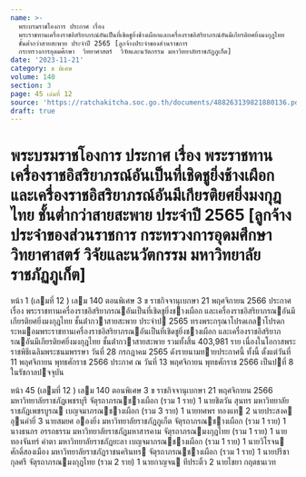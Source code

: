 ```yaml
---
name: >-
  พระบรมราชโองการ ประกาศ เรื่อง
  พระราชทานเครื่องราชอิสริยาภรณ์อันเป็นที่เชิดชูยิ่งช้างเผือกและเครื่องราชอิสริยาภรณ์อันมีเกียรติยศยิ่งมงกุฎไทย
  ชั้นต่ำกว่าสายสะพาย ประจำปี 2565 [ลูกจ้างประจำของส่วนราชการ
  กระทรวงการอุดมศึกษา  วิทยาศาสตร์  วิจัยและนวัตกรรม มหาวิทยาลัยราชภัฏภูเก็ต]
date: '2023-11-21'
category: ข พิเศษ
volume: 140
section: 3
page: 45 เล่มที่ 12
source: 'https://ratchakitcha.soc.go.th/documents/488263139821880136.pdf'
draft: true
---
```


# พระบรมราชโองการ ประกาศ เรื่อง พระราชทานเครื่องราชอิสริยาภรณ์อันเป็นที่เชิดชูยิ่งช้างเผือกและเครื่องราชอิสริยาภรณ์อันมีเกียรติยศยิ่งมงกุฎไทย ชั้นต่ำกว่าสายสะพาย ประจำปี 2565 [ลูกจ้างประจำของส่วนราชการ กระทรวงการอุดมศึกษา  วิทยาศาสตร์  วิจัยและนวัตกรรม มหาวิทยาลัยราชภัฏภูเก็ต]

หน้า 1 (เลมที่ 12 ) เลม 140 ตอนพิเศษ 3 ข ราชกิจจานุเบกษา 21 พฤศจิกายน 2566 ประกาศ เรื่อง พระราชทานเครื่องราชอิสริยาภรณอันเป็นที่เชิดชูยิ่งชางเผือก และเครื่องราชอิสริยาภรณอันมีเกียรติยศยิ่งมงกุฎไทย ชั้นต่ํากวาสายสะพาย ประจําป 2565 ทรงพระกรุณาโปรดเกลาโปรดกระหมอมพระราชทานเครื่องราชอิสริยาภรณอันเป็นที่เชิดชูยิ่งชางเผือก และเครื่องราชอิสริยาภรณอันมีเกียรติยศยิ่งมงกุฎไทย ชั้นต่ํากวาสายสะพาย รวมทั้งสิ้น 403,981 ราย เนื่องในโอกาสพระราชพิธีเฉลิมพระชนมพรรษา วันที่ 28 กรกฎาคม 2565 ดังรายนามทายประกาศนี้ ทั้งนี้ ตั้งแต่วันที่ 11 พฤศจิกายน พุทธศักราช 2566 ประกาศ ณ วันที่ 13 พฤศจิกายน พุทธศักราช 2566 เป็นปที่ 8 ในรัชกาลปจจุบัน

หน้า 45 (เลมที่ 12 ) เลม 140 ตอนพิเศษ 3 ข ราชกิจจานุเบกษา 21 พฤศจิกายน 2566 มหาวิทยาลัยราชภัฏเพชรบุรี จัตุรถาภรณชางเผือก (รวม 1 ราย) 1 นายชิตวัน สุนทร มหาวิทยาลัยราชภัฏเพชรบูรณ เบญจมาภรณชางเผือก (รวม 3 ราย) 1 นายทศพร ทองแท 2 นายประสงค อุนคํายี่ 3 นายสมยศ อองยิ่ง มหาวิทยาลัยราชภัฏภูเก็ต จัตุรถาภรณชางเผือก (รวม 1 ราย) 1 นางธนกร อรรถธรรม มหาวิทยาลัยราชภัฏมหาสารคาม จัตุรถาภรณมงกุฎไทย (รวม 1 ราย) 1 นายทองจันทร์ คําตา มหาวิทยาลัยราชภัฏยะลา เบญจมาภรณชางเผือก (รวม 1 ราย) 1 นายวิโรจน ศักดิ์สองเมือง มหาวิทยาลัยราชภัฏราชนครินทร จัตุรถาภรณชางเผือก (รวม 1 ราย) 1 นายปรีชา กุลศรี จัตุรถาภรณมงกุฎไทย (รวม 2 ราย) 1 นายกาญจน ทีประติ้ว 2 นายไชยา กฤตธนเวท
